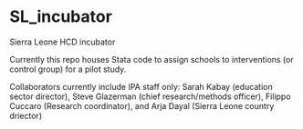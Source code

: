 # SL_incubator
 Sierra Leone HCD incubator

Currently this repo houses Stata code to assign schools to interventions (or control group) for a pilot study.

Collaborators currently include IPA staff only: Sarah Kabay (education sector director), Steve Glazerman (chief research/methods officer), Filippo Cuccaro (Research coordinator), and Arja Dayal (Sierra Leone country driector)
